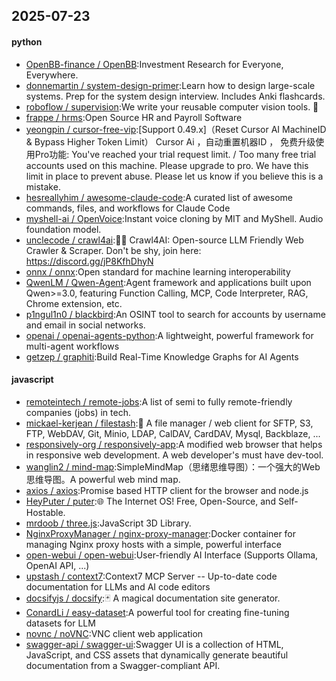 ## 2025-07-23

#### python
* [OpenBB-finance / OpenBB](https://github.com/OpenBB-finance/OpenBB):Investment Research for Everyone, Everywhere.
* [donnemartin / system-design-primer](https://github.com/donnemartin/system-design-primer):Learn how to design large-scale systems. Prep for the system design interview. Includes Anki flashcards.
* [roboflow / supervision](https://github.com/roboflow/supervision):We write your reusable computer vision tools. 💜
* [frappe / hrms](https://github.com/frappe/hrms):Open Source HR and Payroll Software
* [yeongpin / cursor-free-vip](https://github.com/yeongpin/cursor-free-vip):[Support 0.49.x]（Reset Cursor AI MachineID & Bypass Higher Token Limit） Cursor Ai ，自动重置机器ID ， 免费升级使用Pro功能: You've reached your trial request limit. / Too many free trial accounts used on this machine. Please upgrade to pro. We have this limit in place to prevent abuse. Please let us know if you believe this is a mistake.
* [hesreallyhim / awesome-claude-code](https://github.com/hesreallyhim/awesome-claude-code):A curated list of awesome commands, files, and workflows for Claude Code
* [myshell-ai / OpenVoice](https://github.com/myshell-ai/OpenVoice):Instant voice cloning by MIT and MyShell. Audio foundation model.
* [unclecode / crawl4ai](https://github.com/unclecode/crawl4ai):🚀🤖 Crawl4AI: Open-source LLM Friendly Web Crawler & Scraper. Don't be shy, join here: https://discord.gg/jP8KfhDhyN
* [onnx / onnx](https://github.com/onnx/onnx):Open standard for machine learning interoperability
* [QwenLM / Qwen-Agent](https://github.com/QwenLM/Qwen-Agent):Agent framework and applications built upon Qwen>=3.0, featuring Function Calling, MCP, Code Interpreter, RAG, Chrome extension, etc.
* [p1ngul1n0 / blackbird](https://github.com/p1ngul1n0/blackbird):An OSINT tool to search for accounts by username and email in social networks.
* [openai / openai-agents-python](https://github.com/openai/openai-agents-python):A lightweight, powerful framework for multi-agent workflows
* [getzep / graphiti](https://github.com/getzep/graphiti):Build Real-Time Knowledge Graphs for AI Agents

#### javascript
* [remoteintech / remote-jobs](https://github.com/remoteintech/remote-jobs):A list of semi to fully remote-friendly companies (jobs) in tech.
* [mickael-kerjean / filestash](https://github.com/mickael-kerjean/filestash):📁 A file manager / web client for SFTP, S3, FTP, WebDAV, Git, Minio, LDAP, CalDAV, CardDAV, Mysql, Backblaze, ...
* [responsively-org / responsively-app](https://github.com/responsively-org/responsively-app):A modified web browser that helps in responsive web development. A web developer's must have dev-tool.
* [wanglin2 / mind-map](https://github.com/wanglin2/mind-map):SimpleMindMap（思绪思维导图）：一个强大的Web思维导图。A powerful web mind map.
* [axios / axios](https://github.com/axios/axios):Promise based HTTP client for the browser and node.js
* [HeyPuter / puter](https://github.com/HeyPuter/puter):🌐 The Internet OS! Free, Open-Source, and Self-Hostable.
* [mrdoob / three.js](https://github.com/mrdoob/three.js):JavaScript 3D Library.
* [NginxProxyManager / nginx-proxy-manager](https://github.com/NginxProxyManager/nginx-proxy-manager):Docker container for managing Nginx proxy hosts with a simple, powerful interface
* [open-webui / open-webui](https://github.com/open-webui/open-webui):User-friendly AI Interface (Supports Ollama, OpenAI API, ...)
* [upstash / context7](https://github.com/upstash/context7):Context7 MCP Server -- Up-to-date code documentation for LLMs and AI code editors
* [docsifyjs / docsify](https://github.com/docsifyjs/docsify):🃏 A magical documentation site generator.
* [ConardLi / easy-dataset](https://github.com/ConardLi/easy-dataset):A powerful tool for creating fine-tuning datasets for LLM
* [novnc / noVNC](https://github.com/novnc/noVNC):VNC client web application
* [swagger-api / swagger-ui](https://github.com/swagger-api/swagger-ui):Swagger UI is a collection of HTML, JavaScript, and CSS assets that dynamically generate beautiful documentation from a Swagger-compliant API.
